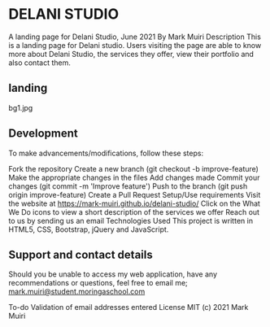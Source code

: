 # DELANI STUDIO
A landing page for Delani Studio, June 2021
By Mark Muiri
Description
This is a landing page for Delani studio. Users visiting the page are able to know more about Delani Studio, the services they offer, view their portfolio and also contact them.

## landing
bg1.jpg

## Development
To make advancements/modifications, follow these steps:

Fork the repository
Create a new branch (git checkout -b improve-feature)
Make the appropriate changes in the files
Add changes made
Commit your changes (git commit -m 'Improve feature')
Push to the branch (git push origin improve-feature)
Create a Pull Request
Setup/Use requirements
Visit the website at https://mark-muiri.github.io/delani-studio/
Click on the What We Do icons to view a short description of the services we offer
Reach out to us by sending us an email
Technologies Used
This project is written in HTML5, CSS, Bootstrap, jQuery and JavaScript.

## Support and contact details
Should you be unable to access my web application, have any recommendations or questions, feel free to email me; mark.muiri@student.moringaschool.com

To-do
Validation of email addresses entered
License
MIT (c) 2021 Mark Muiri

